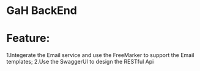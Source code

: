 # GaH BackEnd

Feature:
===========
  1.Integerate the Email service and use the FreeMarker to support the Email templates;
  2.Use the SwaggerUI to design the RESTful Api
